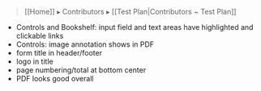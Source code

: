 > [[Home]] ▸ Contributors ▸ [[Test Plan|Contributors ~ Test Plan]]

- Controls and Bookshelf: input field and text areas have highlighted and clickable links
- Controls: image annotation shows in PDF
- form title in header/footer
- logo in title
- page numbering/total at bottom center
- PDF looks good overall
